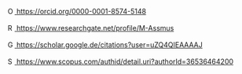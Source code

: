 <a
    id="cy-effective-orcid-url"
    class="underline"
     href="https://orcid.org/0000-0001-8574-5148"
     target="orcid.widget"
     rel="me noopener noreferrer"
     style="vertical-align: top">
     <img
        src="https://orcid.org/sites/default/files/images/orcid_16x16.png"
        style="width: 1em; margin-inline-start: 0.5em"
        alt="ORCID iD icon"/>
      https://orcid.org/0000-0001-8574-5148
    </a>
</br>    
<a
    id="cy-effective-researchgate-url"
    class="underline"
     href="https://www.researchgate.net/profile/M-Assmus"
     target="researchgate.widget"
     rel="me noopener noreferrer"
     style="vertical-align: top">
     <img
        src="https://upload.wikimedia.org/wikipedia/commons/thumb/5/5e/ResearchGate_icon_SVG.svg/32px-ResearchGate_icon_SVG.svg.png"
        style="width: 1em; margin-inline-start: 0.5em"
        alt="ResearchGate icon"/>
      https://www.researchgate.net/profile/M-Assmus
    </a>
</br>    
<a
    id="cy-effective-googlescholar-url"
    class="underline"
     href="https://scholar.google.de/citations?hl=en&user=uZQ4QIEAAAAJ&view_op=list_works&sortby=pubdate"
     target="googlescholar.widget"
     rel="me noopener noreferrer"
     style="vertical-align: top">
     <img
        src="https://upload.wikimedia.org/wikipedia/commons/thumb/c/c7/Google_Scholar_logo.svg/512px-Google_Scholar_logo.svg.png"
        style="width: 1em; margin-inline-start: 0.5em"
        alt="Google Scholar icon"/>
      https://scholar.google.de/citations?user=uZQ4QIEAAAAJ
    </a>
    </br>    
<a
    id="cy-effective-scopus-url"
    class="underline"
     href="https://www.scopus.com/authid/detail.uri?authorId=36536464200"
     target="scopus.widget"
     rel="me noopener noreferrer"
     style="vertical-align: top">
     <img
        src="https://www.scopus.com/static/proteus-images/favicon.ico?ver=1.0"
        style="width: 1em; margin-inline-start: 0.5em"
        alt="Scopus icon"/>
      https://www.scopus.com/authid/detail.uri?authorId=36536464200
    </a>
<!--
**marcusassmus/marcusassmus** is a ✨ _special_ ✨ repository because its `README.md` (this file) appears on your GitHub profile.

Here are some ideas to get you started:

- 🔭 I’m currently working on ...
- 🌱 I’m currently learning ...
- 👯 I’m looking to collaborate on ...
- 🤔 I’m looking for help with ...
- 💬 Ask me about ...
- 📫 How to reach me: ...
- 😄 Pronouns: ...
- ⚡ Fun fact: ...
-->

